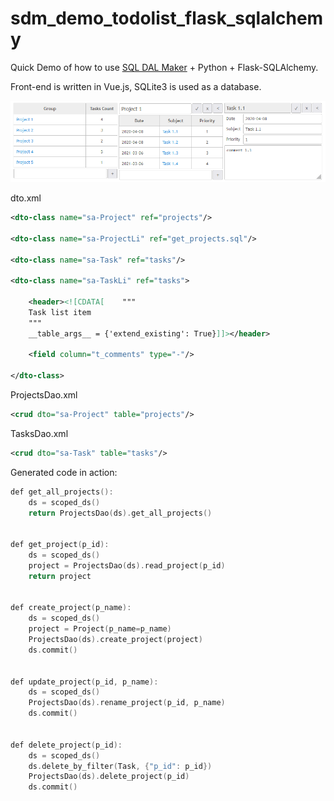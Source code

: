 # sdm_demo_todolist_flask_sqlalchemy
Quick Demo of how to use [SQL DAL Maker](https://github.com/panedrone/sqldalmaker) + Python + Flask-SQLAlchemy.

Front-end is written in Vue.js, SQLite3 is used as a database.

![demo-go.png](demo-go.png)

dto.xml
```xml
<dto-class name="sa-Project" ref="projects"/>

<dto-class name="sa-ProjectLi" ref="get_projects.sql"/>

<dto-class name="sa-Task" ref="tasks"/>

<dto-class name="sa-TaskLi" ref="tasks">

    <header><![CDATA[    """
    Task list item
    """
    __table_args__ = {'extend_existing': True}]]></header>

    <field column="t_comments" type="-"/>

</dto-class>
```
ProjectsDao.xml
```xml
<crud dto="sa-Project" table="projects"/>
```
TasksDao.xml
```xml
<crud dto="sa-Task" table="tasks"/>
```
Generated code in action:
```go
def get_all_projects():
    ds = scoped_ds()
    return ProjectsDao(ds).get_all_projects()


def get_project(p_id):
    ds = scoped_ds()
    project = ProjectsDao(ds).read_project(p_id)
    return project


def create_project(p_name):
    ds = scoped_ds()
    project = Project(p_name=p_name)
    ProjectsDao(ds).create_project(project)
    ds.commit()


def update_project(p_id, p_name):
    ds = scoped_ds()
    ProjectsDao(ds).rename_project(p_id, p_name)
    ds.commit()


def delete_project(p_id):
    ds = scoped_ds()
    ds.delete_by_filter(Task, {"p_id": p_id})
    ProjectsDao(ds).delete_project(p_id)
    ds.commit()
```